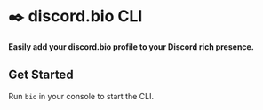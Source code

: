 # ✒️ discord.bio CLI

**Easily add your discord.bio profile to your Discord rich presence.**

## Get Started

Run `bio` in your console to start the CLI.